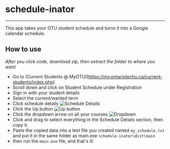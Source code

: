# schedule-inator
---
This app takes your OTU student schedule and turns it into a Google calendar schedule.

## How to use
*After you click code, download zip, then extract the folder to where you want*
- Go to (Current Students @ MyOTU)[https://my.ontariotechu.ca/current-students/index.php]
- Scroll down and click on Student Schedule under Registration
- Sign in with your student details
- Select the current/wanted term
- Click schedule details
  ![Schedule Details](https://github.com/user-attachments/assets/e55472a4-cc75-4eeb-b862-3540e6f1840b)
- Click the Up button
  ![Up button](https://github.com/user-attachments/assets/241a9899-dd6b-41ab-b157-f0cecf5b3516)
- Click the dropdown arrow on all your courses
  ![Dropdown](https://github.com/user-attachments/assets/ea513273-d2a6-4f71-8308-94b5f89c9424)
- Click and drag to select everything in the Schedule Details section, then copy it.
- Paste the copied data into a text file you created named `my_schedule.txt` and put it in the same folder as main.exe `schedule-inator\dist\main`
- then run the `main.exe` file, and that's it!


